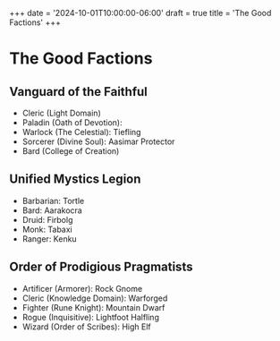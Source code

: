 +++
date = '2024-10-01T10:00:00-06:00'
draft = true
title = 'The Good Factions'
+++

# The Good Factions

## Vanguard of the Faithful

 - Cleric (Light Domain)
 - Paladin (Oath of Devotion):
 - Warlock (The Celestial): Tiefling
 - Sorcerer (Divine Soul): Aasimar Protector
 - Bard (College of Creation)

## Unified Mystics Legion

 - Barbarian: Tortle
 - Bard: Aarakocra
 - Druid: Firbolg
 - Monk: Tabaxi
 - Ranger: Kenku

## Order of Prodigious Pragmatists

 - Artificer (Armorer): Rock Gnome
 - Cleric (Knowledge Domain): Warforged
 - Fighter (Rune Knight): Mountain Dwarf
 - Rogue (Inquisitive): Lightfoot Halfling
 - Wizard (Order of Scribes): High Elf